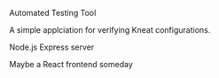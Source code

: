Automated Testing Tool

A simple applciation for verifying Kneat configurations.

Node.js Express server

Maybe a React frontend someday